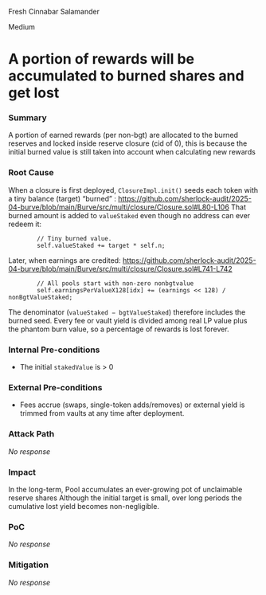 Fresh Cinnabar Salamander

Medium

# A portion of rewards will be accumulated to burned shares and get lost

### Summary
A portion of earned rewards (per non-bgt) are allocated to the burned reserves and locked inside reserve closure (cid of 0), this is because the initial burned value is still taken into account when calculating new rewards

### Root Cause
When a closure is first deployed, `ClosureImpl.init()` seeds each token with a tiny balance (target) “burned” :
https://github.com/sherlock-audit/2025-04-burve/blob/main/Burve/src/multi/closure/Closure.sol#L80-L106
That burned amount is added to `valueStaked` even though no address can ever redeem it:
```solidity
        // Tiny burned value.
        self.valueStaked += target * self.n;
```
Later, when earnings are credited:
https://github.com/sherlock-audit/2025-04-burve/blob/main/Burve/src/multi/closure/Closure.sol#L741-L742
```solidity
        // All pools start with non-zero nonbgtvalue
        self.earningsPerValueX128[idx] += (earnings << 128) / nonBgtValueStaked;
```
The denominator (`valueStaked − bgtValueStaked`) therefore includes the burned seed.
Every fee or vault yield is divided among real LP value plus the phantom burn value, so a percentage of rewards is lost forever.

### Internal Pre-conditions
- The initial `stakedValue` is > 0

### External Pre-conditions
- Fees accrue (swaps, single-token adds/removes) or external yield is trimmed from vaults at any time after deployment.

### Attack Path
_No response_

### Impact
In the long-term, Pool accumulates an ever-growing pot of unclaimable reserve shares
Although the initial target is small, over long periods the cumulative lost yield becomes non-negligible.

### PoC

_No response_

### Mitigation

_No response_